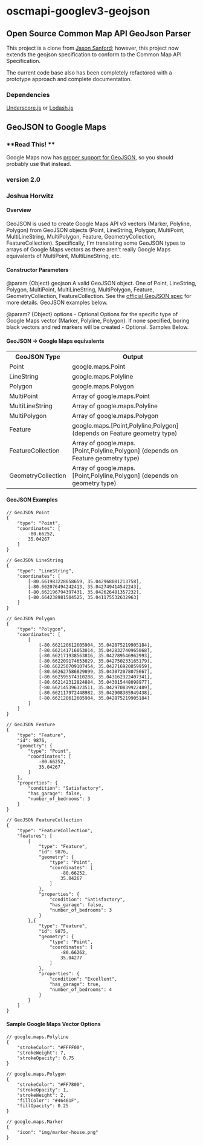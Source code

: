 oscmapi-googlev3-geojson
========================

## Open Source Common Map API GeoJson Parser

This project is a clone from [Jason Sanford](https://github.com/JasonSanford/geojson-google-maps); however, this project now extends the geojson specification to conform to the Common Map API Specification.

The current code base also has been completely refactored with a prototype approach and complete documentation. 

### Dependencies

[Underscore.js](http://underscorejs.org/) or [Lodash.js](http://lodash.com/)

## GeoJSON to Google Maps

### **Read This! **

Google Maps now has [proper support for GeoJSON](https://developers.google.com/maps/documentation/javascript/examples/layer-data-simple), so you should probably use that instead.

### version 2.0

### Joshua Horwitz

#### Overview
GeoJSON is used to create Google Maps API v3 vectors (Marker, Polyline, Polygon) from GeoJSON objects (Point, LineString, Polygon, MultiPoint, MultiLineString, MultiPolygon, Feature, GeometryCollection, FeatureCollection). Specifically, I'm translating some GeoJSON types to arrays of Google Maps vectors as there aren't really Google Maps equivalents of MultiPoint, MultiLineString, etc.

#### Constructor Parameters
@param {Object} geojson
A valid GeoJSON object. One of Point, LineString, Polygon, MultiPoint, MultiLineString, MultiPolygon, Feature, GeometryCollection, FeatureCollection. See the [official GeoJSON spec](http://geojson.org) for more details. GeoJSON examples below.
		
@param? {Object} options - Optional
Options for the specific type of Google Maps vector (Marker, Polyline, Polygon). If none specified, boring black vectors and red markers will be created - Optional. Samples Below.

#### GeoJSON -> Google Maps equivalents
<table>
<tr><th>GeoJSON Type</th><th>Output</th></tr>
<tr><td>Point</td><td>google.maps.Point</td></tr>
<tr><td>LineString</td><td>google.maps.Polyline</td></tr>
<tr><td>Polygon</td><td>google.maps.Polygon</td></tr>
<tr><td>MultiPoint</td><td>Array of google.maps.Point</td></tr>
<tr><td>MultiLineString</td><td>Array of google.maps.Polyline</td></tr>
<tr><td>MultiPolygon</td><td>Array of google.maps.Polygon</td></tr>
<tr><td>Feature</td><td>google.maps.[Point,Polyline,Polygon] (depends on Feature geometry type)</td></tr>
<tr><td>FeatureCollection</td><td>Array of google.maps.[Point,Polyline,Polygon] (depends on Feature geometry type)</td></tr>
<tr><td>GeometryCollection</td><td>Array of google.maps.[Point,Polyline,Polygon] (depends on geometry type)</td></tr>
</table>

#### GeoJSON Examples
	// GeoJSON Point
	{
		"type": "Point",
		"coordinates": [
			-80.66252,
			35.04267
		]
	}
	
	// GeoJSON LineString
	{
		"type": "LineString",
		"coordinates": [
			[-80.661983228058659, 35.042968081213758],
			[-80.662076494242413, 35.042749414542243],
			[-80.662196794397431, 35.042626481357232],
			[-80.664238981504525, 35.041175532632963]
		]
	}
	
	// GeoJSON Polygon
	{
		"type": "Polygon",
		"coordinates": [
			[
				[-80.662120612605904, 35.042875219905184],
				[-80.662141716053014, 35.042832740965068],
				[-80.662171938563816, 35.042789546962993],
				[-80.662209174653029, 35.042750233165179],
				[-80.662250709107454, 35.042716920859959],
				[-80.662627586829899, 35.043072078075667],
				[-80.662595574310288, 35.043162322407341],
				[-80.662142312824884, 35.043015448098977],
				[-80.662145396323511, 35.042970839922489],
				[-80.662117972448982, 35.042908385949438],
				[-80.662120612605904, 35.042875219905184]
			]
		]
	}
	
	// GeoJSON Feature
	{
		"type": "Feature",
		"id": 9876,
		"geometry": {
			"type": "Point",
			"coordinates": [
				-80.66252,
				35.04267
			]
		},
		"properties": {
			"condition": "Satisfactory",
			"has_garage": false,
			"number_of_bedrooms": 3
		}
	}
	
	// GeoJSON FeatureCollection
	{
		"type": "FeatureCollection",
		"features": [
			{
				"type": "Feature",
				"id": 9876,
				"geometry": {
					"type": "Point",
					"coordinates": [
						-80.66252,
						35.04267
					]
				},
				"properties": {
					"condition": "Satisfactory",
					"has_garage": false,
					"number_of_bedrooms": 3
				}
			},{
				"type": "Feature",
				"id": 9875,
				"geometry": {
					"type": "Point",
					"coordinates": [
						-80.66262,
						35.04277
					]
				},
				"properties": {
					"condition": "Excellent",
					"has_garage": true,
					"number_of_bedrooms": 4
				}
			}
		]
	}

#### Sample Google Maps Vector Options
	// google.maps.Polyline
	{
		"strokeColor": "#FFFF00",
		"strokeWeight": 7,
		"strokeOpacity": 0.75
	}
	
	// google.maps.Polygon
	{
		"strokeColor": "#FF7800",
		"strokeOpacity": 1,
		"strokeWeight": 2,
		"fillColor": "#46461F",
		"fillOpacity": 0.25
	}
	
	// google.maps.Marker
	{
		"icon": "img/marker-house.png"
	}
